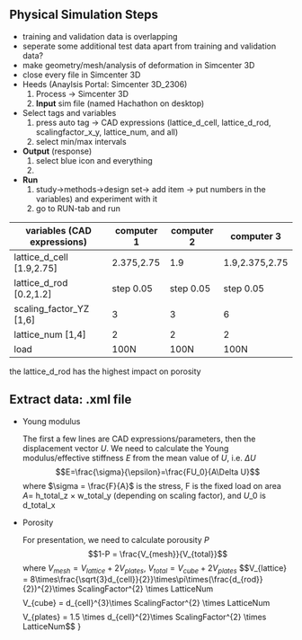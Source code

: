 Physical Simulation Steps
-------------------------------
- training and validation data is overlapping
- seperate some additional test data apart from training and validation data?
- make geometry/mesh/analysis of deformation in Simcenter 3D
- close every file in Simcenter 3D
- Heeds (Anaylsis Portal: Simcenter 3D_2306)
  1. Process -> Simcenter 3D
  2. **Input** sim file (named Hachathon on desktop)
- Select tags and variables
  1. press auto tag -> CAD expressions (lattice_d_cell, lattice_d_rod, scalingfactor_x_y, lattice_num, and all)
  2. select min/max intervals
- **Output** (response)
  1. select blue icon and everything
  2. 
- **Run**
  1. study->methods->design set-> add item -> put numbers in the variables) and experiment with it
  2. go to RUN-tab and run

| variables (CAD expressions)      | computer 1      |computer 2     |computer 3      |
| -------------------------------- | --------------- |---------------|----------------|
| lattice_d_cell [1.9,2.75]        | 2.375,2.75      |1.9            |1.9,2.375,2.75  |
| lattice_d_rod [0.2,1.2]          | step 0.05       |step 0.05      |step 0.05       |
| scaling_factor_YZ [1,6]          | 3               |3              |6               |
| lattice_num [1,4]                | 2               |2              |2               |
| load                             | 100N            | 100N          | 100N           |

the lattice_d_rod has the highest impact on porosity

Extract data: .xml file
-----------------------------
- Young modulus

  The first a few lines are CAD expressions/parameters, then the displacement vector $U$.
We need to calculate the Young modulus/effective stiffness $E$ from the mean value of $U$, i.e. $\Delta U$
$$E=\frac{\sigma}{\epsilon}=\frac{FU_0}{A\Delta U}$$
where $\sigma = \frac{F}{A}$ is the stress, F is the fixed load on area $A =$ h_total_z $\times$ w_total_y (depending on scaling factor), and $U\_0$ is d_total_x 

- Porosity
  
  For presentation, we need to calculate porousity $P$
  $$1-P = \frac{V_{mesh}}{V_{total}}$$
  where $V_{mesh} = V_{lattice} + 2V_{plates}$, $V_{total} = V_{cube} + 2V_{plates}$
  $$V_{lattice} = 8\times\frac{\sqrt{3}d_{cell}}{2}}\times\pi\times(\frac{d_{rod}}{2})^{2}\times ScalingFactor^{2} \times LatticeNum$$
  $$V_{cube} = d_{cell}^{3}\times ScalingFactor^{2} \times LatticeNum$$
  $$V_{plates} = 1.5 \times d_{cell}^{2}\times ScalingFactor^{2} \times LatticeNum$$
}
